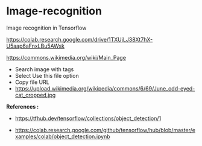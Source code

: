 # Image-recognition
Image recognition in Tensorflow 

https://colab.research.google.com/drive/1TXUjLJ38Xt7hX-U5aap6aFnxLBu5AWsk

https://commons.wikimedia.org/wiki/Main_Page
  - Search image with tags
  - Select Use this file option
  - Copy file URL
  - https://upload.wikimedia.org/wikipedia/commons/6/69/June_odd-eyed-cat_cropped.jpg

<b>References :</b> 

- https://tfhub.dev/tensorflow/collections/object_detection/1

- https://colab.research.google.com/github/tensorflow/hub/blob/master/examples/colab/object_detection.ipynb
